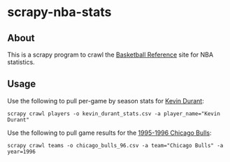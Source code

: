 # scrapy-nba-stats

## About

This is a scrapy program to crawl the [Basketball Reference](https://www.basketball-reference.com/) site for NBA statistics.

## Usage

Use the following to pull per-game by season stats for [Kevin Durant](https://www.basketball-reference.com/players/d/duranke01.html):

`scrapy crawl players -o kevin_durant_stats.csv -a player_name="Kevin Durant"`

Use the following to pull game results for the [1995-1996 Chicago Bulls](https://www.basketball-reference.com/teams/CHI/1996_games.html):

`scrapy crawl teams -o chicago_bulls_96.csv -a team="Chicago Bulls" -a year=1996`
